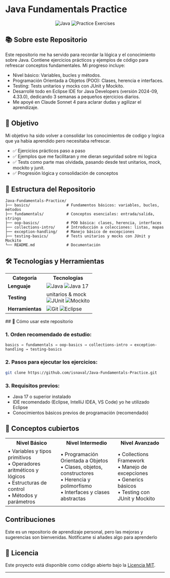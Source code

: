 # Java Fundamentals Practice

<div align="center">
  <img src="https://img.shields.io/badge/Java-17-ED8B00?style=flat-square&logo=java&logoColor=white" alt="Java"/>
  <img src="https://img.shields.io/badge/Practice-Exercises-28a745?style=flat-square" alt="Practice Exercises"/>
</div>

## 📚 Sobre este Repositorio
Este repositorio me ha servido para recordar la lógica y el conocimiento sobre Java. Contiene ejercicios prácticos y ejemplos de código para refrescar conceptos fundamentales. Mi progreso incluye:
- Nivel básico: Variables, bucles y métodos.
- Programación Orientada a Objetos (POO): Clases, herencia e interfaces.
- Testing: Tests unitarios y mocks con JUnit y Mockito.
- Desarrollé todo en Eclipse IDE for Java Developers (versión 2024-09, 4.33.0), dedicando 3 semanas a pequeños ejercicios diarios.
- Me apoyé en Claude Sonnet 4 para aclarar dudas y agilizar el aprendizaje. 

## 🎯 Objetivo

Mi objetivo ha sido volver a consolidar los conocimientos de codigo y logica que ya habia aprendido pero necesitaba refrescar. 
- ✅ Ejercicios prácticos paso a paso
- ✅ Ejemplos que me facilitaran y me dieran seguridad sobre mi logica
- ✅ Tests como parte mas olvidada, pasando desde test unitarios, mock, mockito y junit. 
- ✅ Progresión lógica y consolidación de conceptos

## 📂 Estructura del Repositorio

```
Java-Fundamentals-Practice/
├── basics/                # Fundamentos básicos: variables, bucles, métodos
├── fundamentals/          # Conceptos esenciales: entrada/salida, strings
├── oop-basics/            # POO básica: clases, herencia, interfaces
├── collections-intro/     # Introducción a colecciones: listas, mapas
├── exception-handling/    # Manejo básico de excepciones
├── testing-basics/        # Tests unitarios y mocks con JUnit y Mockito
└── README.md              # Documentación
```

## 🛠️ Tecnologías y Herramientas

<div align="center">
  <table>
    <tr>
      <th>Categoría</th>
      <th>Tecnologías</th>
    </tr>
    <tr>
      <td><strong>Lenguaje</strong></td>
      <td>
        <img src="https://img.shields.io/badge/Java-ED8B00?style=flat-square&logo=java&logoColor=white" alt="Java"/>
        <img src="https://img.shields.io/badge/Java_17-007396?style=flat-square&logo=java&logoColor=white" alt="Java 17"/>
      </td>
    </tr>
    <tr>
      <td><strong>Testing</strong></td>
      <td>
        unitarios & mock
        <br>
        <img src="https://img.shields.io/badge/JUnit5-25A162?style=flat-square&logo=junit5&logoColor=white" alt="JUnit"/>
        <img src="https://img.shields.io/badge/Mockito-78A641?style=flat-square&logo=mockito&logoColor=white" alt="Mockito"/>
      </td>
    </tr>
    <tr>
      <td><strong>Herramientas</strong></td>
      <td>
        <img src="https://img.shields.io/badge/Git-F05032?style=flat-square&logo=git&logoColor=white" alt="Git"/>
        <img src="https://img.shields.io/badge/Eclipse-2C2255?style=flat-square&logo=eclipse&logoColor=white" alt="Eclipse"/>
      </td>
    </tr>
  </table>
</div>
## 🚀 Cómo usar este repositorio

### 1. **Orden recomendado de estudio:**
```
basics → fundamentals → oop-basics → collections-intro → exception-handling → testing-basics
```

### 2. **Pasos para ejecutar los ejercicios:**
   ```bash
   git clone https://github.com/isnaval/Java-Fundamentals-Practice.git
 ```

### 3. **Requisitos previos:**
- Java 17 o superior instalado
- IDE recomendado (Eclipse, IntelliJ IDEA, VS Code) yo he utilizado Eclipse
- Conocimientos básicos previos de programación (recomendado)

## 📖 Conceptos cubiertos

<div align="center">
  <table>
    <tr>
      <th> Nivel Básico</th>
      <th> Nivel Intermedio</th>
      <th> Nivel Avanzado</th>
    </tr>
    <tr>
      <td>
        • Variables y tipos primitivos<br>
        • Operadores aritméticos y lógicos<br>
        • Estructuras de control<br>
        • Métodos y parámetros
      </td>
      <td>
        • Programación Orientada a Objetos<br>
        • Clases, objetos, constructores<br>
        • Herencia y polimorfismo<br>
        • Interfaces y clases abstractas
      </td>
      <td>
        • Collections Framework<br>
        • Manejo de excepciones<br>
        • Generics básicos<br>
        • Testing con JUnit y Mockito
      </td>
    </tr>
  </table>
</div>

##  Contribuciones

Este es un repositorio de aprendizaje personal, pero las mejoras y sugerencias son bienvenidas. Notificame si añades algo para aprenderlo

## 📄 Licencia

Este proyecto está disponible como código abierto bajo la [Licencia MIT](LICENSE).

---
